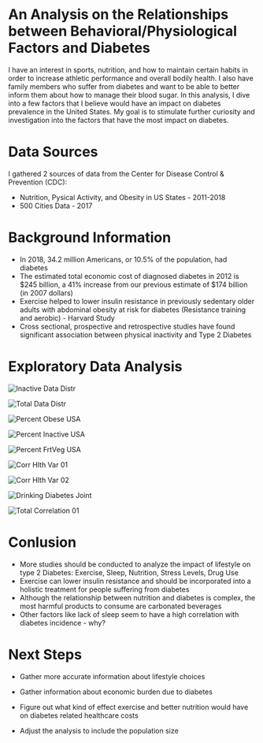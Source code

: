 # An Analysis on the Relationships between Behavioral/Physiological Factors and Diabetes

I have an interest in sports, nutrition, and how to maintain certain habits in order to increase athletic performance and overall bodily health. I also have family members who suffer from diabetes and want to be able to better inform them about how to manage their blood sugar. In this analysis, I dive into a few factors that I believe would have an impact on diabetes prevalence in the United States. My goal is to stimulate further curiosity and investigation into the factors that have the most impact on diabetes.

# Data Sources

I gathered 2 sources of data from the Center for Disease Control & Prevention (CDC):
* Nutrition, Pysical Activity, and Obesity in US States - 2011-2018
* 500 Cities Data - 2017

# Background Information

* In 2018, 34.2 million Americans, or 10.5% of the population, had diabetes
* The estimated total economic cost of diagnosed diabetes in 2012 is $245 billion, a 41% increase from our previous estimate of $174 billion (in 2007 dollars)
* Exercise helped to lower insulin resistance in previously sedentary older adults with abdominal obesity at risk for diabetes (Resistance training and aerobic) - Harvard Study
* Cross sectional, prospective and retrospective studies have found significant association between physical inactivity and Type 2 Diabetes

# Exploratory Data Analysis

![Inactive Data Distr](/img/InactiveDataDistr.png)


![Total Data Distr](/img/TotalDataDistr.png)


![Percent Obese USA](/img/PercentObeseUSA.png)


![Percent Inactive USA](/img/PercentInactiveUSA.png)


![Percent FrtVeg USA](/img/PercentFrtVegUSA.png)


![Corr Hlth Var 01](/img/CorrHealthVar01.png)


![Corr Hlth Var 02](/img/CorrHlthVar02.png)


![Drinking Diabetes Joint](/img/DrinkingDiabetesJoint.png)


![Total Correlation 01](/img/TotalCorrelation01.png)

# Conlusion

* More studies should be conducted to analyze the impact of lifestyle on type 2 Diabetes: Exercise, Sleep, Nutrition, Stress Levels, Drug Use
* Exercise can lower insulin resistance and should be incorporated into a holistic treatment for people suffering from diabetes
* Although the relationship between nutrition and diabetes is complex, the most harmful products to consume are carbonated beverages
* Other factors like lack of sleep seem to have a high correlation with diabetes incidence - why?

# Next Steps
* Gather more accurate information about lifestyle choices

* Gather information about economic burden due to diabetes

* Figure out what kind of effect exercise and better nutrition would have on diabetes related healthcare costs

* Adjust the analysis to include the population size



